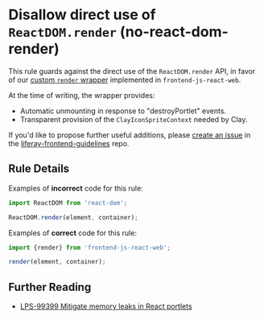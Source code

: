 # Disallow direct use of `ReactDOM.render` (no-react-dom-render)

This rule guards against the direct use of the `ReactDOM.render` API, in favor of our [custom `render` wrapper](https://github.com/liferay/liferay-portal/blob/master/modules/apps/frontend-js/frontend-js-react-web/src/main/resources/META-INF/resources/js/render.es.js) implemented in `frontend-js-react-web`.

At the time of writing, the wrapper provides:

-   Automatic unmounting in response to "destroyPortlet" events.
-   Transparent provision of the `ClayIconSpriteContext` needed by Clay.

If you'd like to propose further useful additions, please [create an issue](https://github.com/liferay/liferay-frontend-guidelines/issues/new) in the [liferay-frontend-guidelines](https://github.com/liferay/liferay-frontend-guidelines) repo.

## Rule Details

Examples of **incorrect** code for this rule:

```js
import ReactDOM from 'react-dom';

ReactDOM.render(element, container);
```

Examples of **correct** code for this rule:

```js
import {render} from 'frontend-js-react-web';

render(element, container);
```

## Further Reading

-   [LPS-99399 Mitigate memory leaks in React portlets](https://issues.liferay.com/browse/LPS-99399)
